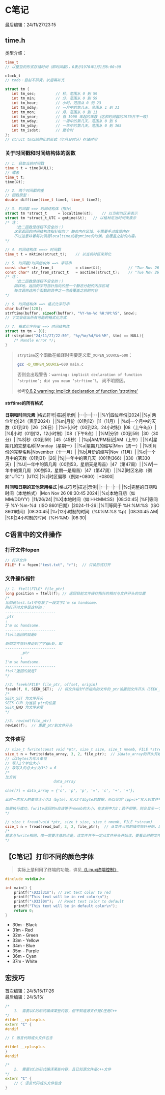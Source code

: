 # C笔记
最后编辑：24/11/27/23:15

## time.h
类型介绍：
```c
time_t
// 以整型的形式存储时间（即时间戳），0表示1970年1月1日8:00:00

clock_t
// todo：目前不研究，以后再补充

struct tm {
   int tm_sec;         // 秒，范围从 0 到 59     
   int tm_min;         // 分，范围从 0 到 59     
   int tm_hour;        // 小时，范围从 0 到 23     
   int tm_mday;        // 一月中的第几天，范围从 1 到 31 
   int tm_mon;         // 月，范围从 0 到 11     
   int tm_year;        // 自 1900 年起的年数（这和时间戳的1970并不一致）     
   int tm_wday;        // 一周中的第几天，范围从 0 到 6 
   int tm_yday;        // 一年中的第几天，范围从 0 到 365 
   int tm_isdst;       // 夏令时             
};
// struct tm以结构化的形式（年月日时分）存储时间
```

### 关于时间戳和时间结构体的函数
```c
// 1. 获取当前时间戳
time_t t = time(NULL);
// 或者
time_t t;
time(&t);

// 2. 两个时间戳的差
// 函数原型：
double difftime(time_t time1, time_t time2);

// 3. 时间戳 ==> 时间结构体（指针）
struct tm *struct_t     = localtime(&t);    // 以当前时区来表示
struct tm *struct_t_UTC = gmtime(&t);   // 以格林尼治时间来表示
/* 注：
    （此二函数是线程不安全的！）
    这里返回的时间结构体指针指向了 静态内存区域，不需要手动管理内存 
    不过这意味着每次调用localtime或者gmtime的时候，会覆盖之前的内容。  
*/

// 4. 时间结构体 ===> 时间戳
time_t t = mktime(struct_t);    // 以当前时区来转化

// 5. 时间戳/时间结构体 ==> 字符串
const char* str_from_t          = ctime(&t);            // "Tue Nov 26 15:35:43 2024"
const char* str_from_struct_t   = asctime(struct_t);    // "Tue Nov 26 15:35:43 2024"
/* 注：
    （此二函数是线程不安全的！）
    同样地，返回的字符指针指向的是一个静态分配的内存区域
    每次调用这两个函数的其中之一也会覆盖之前的内容
*/

// 6. 时间结构体 ==> 格式化字符串
char buffer[128];
strftime(buffer, sizeof(buffer), "%Y-%m-%d %H:%M:%S", &now);
// 下文会给出所有可能的格式化方式

// 7. 格式化字符串 ==> 时间结构体
struct tm tm = {0};
if (strptime("24/11/27/22:50", "%y/%m/%d/%H:%M", &tm) == NULL){
    /* Handle error */;
}
```
> `strptime`这个函数在编译时需要定义宏`_XOPEN_SOURCE=600`：
> ```bash
> gcc -D_XOPEN_SOURCE=600 main.c 
> ```
> 否则会出现警告：`warning: implicit declaration of function ‘strptime’; did you mean ‘strftime’?`。
> 尚不明原因。
> 
> 参考[0.6.2 warning: implicit declaration of function 'strptime'](https://sourceforge.net/p/wput/bugs/75/)

#### strftime的所有格式
**日期和时间元素**
|格式符号|描述|示例|
|:--|:--|:--|
|%Y|四位年份|2024|
|%y|两位年份|24（表示2024）|
|%m|月份（01到12）|11（11月）|
|%d|一个月中的天数（01到31）|26（26日）|
|%H|小时（00到23，24小时制）|08（上午8点）|
|%I|小时（01到12，12小时制）|08（下午8点）|
|%M|分钟（00到59）|30（30分）|
|%S|秒（00到59）|45（45秒）|
|%p|AM/PM标记|AM（上午）|
|%A|星期几的完整名称|Monday（星期一）|
|%a|星期几的缩写|Mon（周一）|
|%B|月份的完整名称|November（十一月）|
|%b|月份的缩写|Nov（11月）|
|%d|一个月中的天数（01到31）|26|
|%j|一年中的第几天（001到366）|330（第330天）|
|%U|一年中的第几周（00到53，星期天是周首）|47（第47周）|
|%W|一年中的第几周（00到53，星期一是周首）|47（第47周）|
|%Z|时区名称（例如"UTC"）|UTC|
|%z|时区偏移（例如+0800）|+0800|

**时间和日期的其他常用格式**
|格式符号|描述|示例|
|:--|:--|:--|
|%c|完整的日期和时间（本地格式）|Mon Nov 26 08:30:45 2024|
|%x|本地日期（如 MM/DD/YY）|11/26/24|
|%X|本地时间（如 HH:MM:SS）|08:30:45|
|%F|等同于 %Y-%m-%d（ISO 8601日期）|2024-11-26|
|%T|等同于 %H:%M:%S（ISO 8601时间）|08:30:45|
|%r|12小时制的时间（%I:%M:%S %p）|08:30:45 AM|
|%R|24小时制的时间（%H:%M）|08:30|

## C语言中的文件操作
### 打开文件fopen
```c
// 打开文件
FILE* f = fopen("test.txt", "r");  // 只读形式打开
```

### 文件操作指针
```c
// 1. ftell(FILE* file_ptr)
long position = ftell(f); // 返回目前文件操作指针的相对与文件开头的位置
/* 
比如说test.txt中存放了一段文字I'm so handsome.
刚打开时文件是这样的：
-----------------------
_ptr
↓
I'm so handsome.
-----------------------
ftell返回的就是0

假如文件指针移动到了字母h处，即
-----------------------
       _ptr
       ↓
I'm so handsome.
-----------------------
ftell返回的就是7
*/

//2. fseek(FILE* file_ptr, offset, origin)
fseek(f, 0, SEEK_SET);  // 将文件指针f所指向的文件的_ptr设置到文件开头（SEEK_SET表示文件开头），偏移量为0
/*
SEEK_SET 为文件开头
SEEK_CUR 为当前_ptr的位置
SEEK_END 为文件末尾
*/

//3. rewind(file_ptr)
rewind(f);  // 重置_ptr到文件开头
```

### 文件读写
```c
// size_t fwrite(const void *ptr, size_t size, size_t nmemb, FILE *stream)
size_t n = fwrite(data_array, 3, 2, file_ptr);  // 从data_array的开头开始写入数据到文件中
// 以3bytes为写入单位
// 写入2个单位大小
// 故写入的总大小为3*2 = 6
/*
比方说          
                      data_array
                         ↓
char[7] = data_array = {'c', 'p', 'p', '=', 'c', '+', '+'};  

此时一次写入的单位大小为3（byte），写入2个3byte的数据，所以会将"cpp=c+"写入到文件中

如果执行成功，fwrite返回的n应该等于nmemb的大小，在本例中为2；若不相等，则会显示一个错误。
*/

// size_t fread(void *ptr, size_t size, size_t nmemb, FILE *stream)
size_t n = fread(read_buf, 3, 2, file_ptr);  // 从文件当前的操作指针开始，以3bytes为一个单位，读取2个单位（即3bytes）的数据。
/*
基本与fwrite相同，唯一需要注意的点是，读文件并不一定从文件开头开始读，要看此时的文件操作指针在什么位置。
*/

```

## 【C笔记】打印不同的颜色字体
> 实际上是利用了终端的功能，详见[《Linux终端控制》](Linux终端控制.html)

```c
#include <stdio.h>

int main() {
    printf("\033[31m"); // Set text color to red
    printf("This text will be in red color\n");
    printf("\033[0m");  // Reset text color to default
    printf("This text will be in default color\n");
    return 0;
}
```

- 30m - Black
- 31m - Red
- 32m - Green
- 33m - Yellow
- 34m - Blue
- 35m - Purple
- 36m - Cyan
- 37m - White


## 宏技巧
首次编辑：24/5/15/17:26  
最后编辑：24/5/15/

```c++
/*
    1、 需要以C的形式编译某些内容，但不知道源文件是C还是C++
*/
#ifdef __cplusplus
extern "C" {
#endif

// C 语言代码或头文件包含

#ifdef __cplusplus
}
#endif

/*
    2、 需要以C的形式编译某些内容，且已知源文件是c++文件
*/
extern "C" {
    // C 语言代码或头文件包含
}
```
